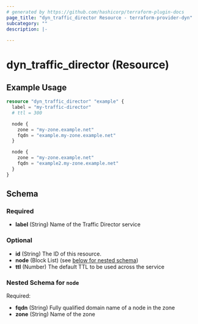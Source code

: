 ```yaml
---
# generated by https://github.com/hashicorp/terraform-plugin-docs
page_title: "dyn_traffic_director Resource - terraform-provider-dyn"
subcategory: ""
description: |-
  
---
```


# dyn_traffic_director (Resource)



## Example Usage

```terraform
resource "dyn_traffic_director" "example" {
  label = "my-traffic-director"
  # ttl = 300

  node {
    zone = "my-zone.example.net"
    fqdn = "example.my-zone.example.net"
  }

  node {
    zone = "my-zone.example.net"
    fqdn = "example2.my-zone.example.net"
  }
}
```

<!-- schema generated by tfplugindocs -->
## Schema

### Required

- **label** (String) Name of the Traffic Director service

### Optional

- **id** (String) The ID of this resource.
- **node** (Block List) (see [below for nested schema](#nestedblock--node))
- **ttl** (Number) The default TTL to be used across the service

<a id="nestedblock--node"></a>
### Nested Schema for `node`

Required:

- **fqdn** (String) Fully qualified domain name of a node in the zone
- **zone** (String) Name of the zone



